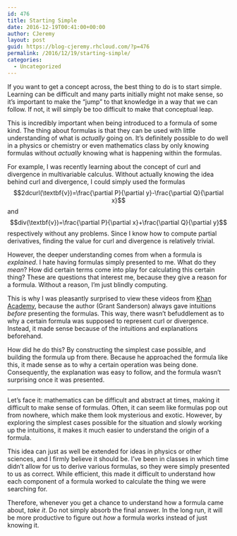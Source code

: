 ```yaml
---
id: 476
title: Starting Simple
date: 2016-12-19T00:41:00+00:00
author: CJeremy
layout: post
guid: https://blog-cjeremy.rhcloud.com/?p=476
permalink: /2016/12/19/starting-simple/
categories:
  - Uncategorized
---
```

If you want to get a concept across, the best thing to do is to start simple. Learning can be difficult and many parts initially might not make sense, so it&#8217;s important to make the &#8220;jump&#8221; to that knowledge in a way that we can follow. If not, it will simply be too difficult to make that conceptual leap.

This is incredibly important when being introduced to a formula of some kind. The thing about formulas is that they can be used with little understanding of what is _actually_ going on. It&#8217;s definitely possible to do well in a physics or chemistry or even mathematics class by only knowing formulas without _actually_ knowing what is happening within the formulas.

For example, I was recently learning about the concept of curl and divergence in multivariable calculus. Without actually knowing the idea behind curl and divergence, I could simply used the formulas $$2dcurl(\textbf{v})=\frac{\partial P}{\partial y}-\frac{\partial Q}{\partial x}$$ and $$div(\textbf{v})=\frac{\partial P}{\partial x}+\frac{\partial Q}{\partial y}$$ respectively without any problems. Since I know how to compute partial derivatives, finding the value for curl and divergence is relatively trivial.

However, the deeper understanding comes from when a formula is _explained_. I hate having formulas simply presented to me. What do they _mean_? How did certain terms come into play for calculating this certain thing? These are questions that interest me, because they give a reason for a formula. Without a reason, I&#8217;m just blindly computing.

This is why I was pleasantly surprised to view these videos from [Khan Academy](https://www.khanacademy.org "Khan Academy"), because the author (Grant Sanderson) always gave intuitions _before_ presenting the formulas. This way, there wasn&#8217;t befuddlement as to why a certain formula was supposed to represent curl or divergence. Instead, it made sense because of the intuitions and explanations beforehand.

How did he do this? By constructing the simplest case possible, and building the formula up from there. Because he approached the formula like this, it made sense as to why a certain operation was being done. Consequently, the explanation was easy to follow, and the formula wasn&#8217;t surprising once it was presented.

* * *

Let&#8217;s face it: mathematics can be difficult and abstract at times, making it difficult to make sense of formulas. Often, it can seem like formulas pop out from nowhere, which make them look mysterious and exotic. However, by exploring the simplest cases possible for the situation and slowly working up the intuitions, it makes it much easier to understand the origin of a formula.

This idea can just as well be extended for ideas in physics or other sciences, and I firmly believe it should be. I&#8217;ve been in classes in which time didn&#8217;t allow for us to derive various formulas, so they were simply presented to us as correct. While efficient, this made it difficult to understand how each component of a formula worked to calculate the thing we were searching for.

Therefore, whenever you get a chance to understand how a formula came about, _take it_. Do not simply absorb the final answer. In the long run, it will be more productive to figure out _how_ a formula works instead of just knowing it.